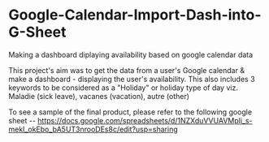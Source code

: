 # Google-Calendar-Import-Dash-into-G-Sheet
Making a dashboard diplaying availability based on google calendar data

This project's aim was to get the data from a user's Google calendar & make a dashboard - displaying the user's availability.
This also includes 3 keywords to be considered as a "Holiday" or holiday type of day viz. Maladie (sick leave), vacanes (vacation), autre (other)

To see a sample of the final product, please refer to the following google sheet -- https://docs.google.com/spreadsheets/d/1NZXduVVUAVMplj_s-mekI_okEbo_bA5UT3nrooDEs8c/edit?usp=sharing
